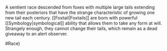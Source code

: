 A sentient race descended from foxes with multiple large tails 
extending from their posteriors that have the strange characteristic of growing one new tail each century.
<span class="races">[[Foxtail|Foxtails]]</span> are born with powerful <span class="miscellaneous">[[Symbology|symbological]]</span> ability that allows them to take any form at will.
Strangely enough, they cannot change their tails, which remain as a dead giveaway to an alert observer.

#Race)